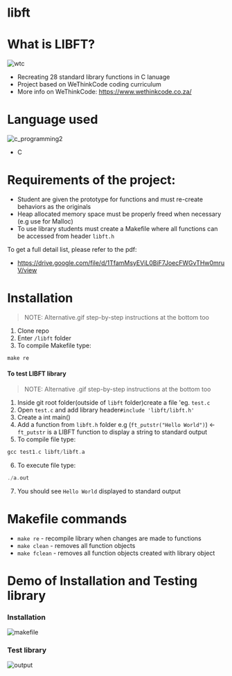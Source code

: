 # libft
# What is LIBFT?


![wtc](https://user-images.githubusercontent.com/50704452/101298456-b6ba8a80-3836-11eb-8d68-e8e74b8897f5.gif)
- Recreating 28 standard library functions in C lanuage
- Project based on WeThinkCode coding curriculum
- More info on WeThinkCode: https://www.wethinkcode.co.za/

# Language used
![c_programming2](https://user-images.githubusercontent.com/50704452/101298658-bff82700-3837-11eb-82ea-529432360815.jpg)
- C

 
 # Requirements of the project:
 - Student are given the prototype for functions and must re-create behaviors as the originals
 - Heap allocated memory space must be properly freed when necessary (e.g use for Malloc)
 - To use library students must create a Makefile where all functions can be accessed from header `libft.h`
 
 To get a full detail list, please refer to the pdf:
 
  - https://drive.google.com/file/d/1TfamMsyEViL0BiF7JoecFWGvTHw0mruV/view
 
 
# Installation
 > NOTE: Alternative.gif step-by-step instructions at the bottom too
 1. Clone repo
 2. Enter `/libft` folder
 3. To compile Makefile type:
 ```C
 make re
 ```
 
 #### To test LIBFT library
 > NOTE: Alternative .gif step-by-step instructions at the bottom too
 1. Inside git root folder(outside of `libft` folder)create a file 'eg. `test.c`
 2. Open `test.c` and add library header`#include 'libft/libft.h'`
 3. Create a int main()
 4. Add a function from `libft.h` folder e.g (`ft_putstr("Hello World")`) <- `ft_putstr` is a LIBFT function to display a string to standard output
 5. To compile file type:
 ```C
 gcc test1.c libft/libft.a
 ```
 6. To execute file type:
 ```C
 ./a.out
 ```
 7. You should see `Hello World` displayed to standard output
# Makefile commands
 - `make re` - recompile library when changes are made to functions
 - `make clean` - removes all function objects
 - `make fclean` - removes all function objects created with library object
 # Demo of Installation and Testing library
 ### Installation
 ![makefile](https://user-images.githubusercontent.com/50704452/101298031-a1446100-3834-11eb-90eb-3f502ce13a29.gif)
  ### Test library
  ![output](https://user-images.githubusercontent.com/50704452/101298118-1adc4f00-3835-11eb-923e-278d15634e4f.gif)
